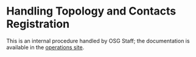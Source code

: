 Handling Topology and Contacts Registration
===========================================

This is an internal procedure handled by OSG Staff;
the documentation is available in the [operations site](https://osg-htc.org/operations/services/topology-contacts-data/).

